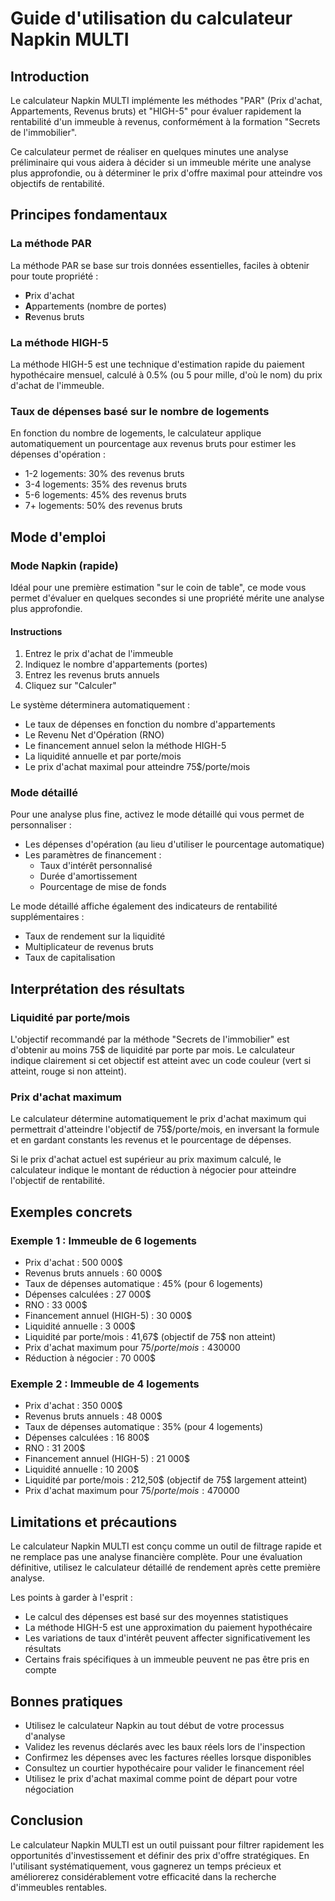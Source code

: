 # Guide d'utilisation du calculateur Napkin MULTI

## Introduction
Le calculateur Napkin MULTI implémente les méthodes "PAR" (Prix d'achat, Appartements, Revenus bruts) et "HIGH-5" pour évaluer rapidement la rentabilité d'un immeuble à revenus, conformément à la formation "Secrets de l'immobilier".

Ce calculateur permet de réaliser en quelques minutes une analyse préliminaire qui vous aidera à décider si un immeuble mérite une analyse plus approfondie, ou à déterminer le prix d'offre maximal pour atteindre vos objectifs de rentabilité.

## Principes fondamentaux

### La méthode PAR
La méthode PAR se base sur trois données essentielles, faciles à obtenir pour toute propriété :
- **P**rix d'achat
- **A**ppartements (nombre de portes)
- **R**evenus bruts

### La méthode HIGH-5
La méthode HIGH-5 est une technique d'estimation rapide du paiement hypothécaire mensuel, calculé à 0.5% (ou 5 pour mille, d'où le nom) du prix d'achat de l'immeuble.

### Taux de dépenses basé sur le nombre de logements
En fonction du nombre de logements, le calculateur applique automatiquement un pourcentage aux revenus bruts pour estimer les dépenses d'opération :
- 1-2 logements: 30% des revenus bruts
- 3-4 logements: 35% des revenus bruts  
- 5-6 logements: 45% des revenus bruts
- 7+ logements: 50% des revenus bruts

## Mode d'emploi

### Mode Napkin (rapide)
Idéal pour une première estimation "sur le coin de table", ce mode vous permet d'évaluer en quelques secondes si une propriété mérite une analyse plus approfondie.

#### Instructions
1. Entrez le prix d'achat de l'immeuble
2. Indiquez le nombre d'appartements (portes)
3. Entrez les revenus bruts annuels
4. Cliquez sur "Calculer"

Le système déterminera automatiquement :
- Le taux de dépenses en fonction du nombre d'appartements
- Le Revenu Net d'Opération (RNO)
- Le financement annuel selon la méthode HIGH-5
- La liquidité annuelle et par porte/mois
- Le prix d'achat maximal pour atteindre 75$/porte/mois

### Mode détaillé
Pour une analyse plus fine, activez le mode détaillé qui vous permet de personnaliser :
- Les dépenses d'opération (au lieu d'utiliser le pourcentage automatique)
- Les paramètres de financement :
  - Taux d'intérêt personnalisé
  - Durée d'amortissement
  - Pourcentage de mise de fonds

Le mode détaillé affiche également des indicateurs de rentabilité supplémentaires :
- Taux de rendement sur la liquidité
- Multiplicateur de revenus bruts
- Taux de capitalisation

## Interprétation des résultats

### Liquidité par porte/mois
L'objectif recommandé par la méthode "Secrets de l'immobilier" est d'obtenir au moins 75$ de liquidité par porte par mois. Le calculateur indique clairement si cet objectif est atteint avec un code couleur (vert si atteint, rouge si non atteint).

### Prix d'achat maximum
Le calculateur détermine automatiquement le prix d'achat maximum qui permettrait d'atteindre l'objectif de 75$/porte/mois, en inversant la formule et en gardant constants les revenus et le pourcentage de dépenses.

Si le prix d'achat actuel est supérieur au prix maximum calculé, le calculateur indique le montant de réduction à négocier pour atteindre l'objectif de rentabilité.

## Exemples concrets

### Exemple 1 : Immeuble de 6 logements
- Prix d'achat : 500 000$
- Revenus bruts annuels : 60 000$
- Taux de dépenses automatique : 45% (pour 6 logements)
- Dépenses calculées : 27 000$
- RNO : 33 000$
- Financement annuel (HIGH-5) : 30 000$
- Liquidité annuelle : 3 000$
- Liquidité par porte/mois : 41,67$ (objectif de 75$ non atteint)
- Prix d'achat maximum pour 75$/porte/mois : 430 000$
- Réduction à négocier : 70 000$

### Exemple 2 : Immeuble de 4 logements
- Prix d'achat : 350 000$
- Revenus bruts annuels : 48 000$
- Taux de dépenses automatique : 35% (pour 4 logements)
- Dépenses calculées : 16 800$
- RNO : 31 200$
- Financement annuel (HIGH-5) : 21 000$
- Liquidité annuelle : 10 200$
- Liquidité par porte/mois : 212,50$ (objectif de 75$ largement atteint)
- Prix d'achat maximum pour 75$/porte/mois : 470 000$

## Limitations et précautions

Le calculateur Napkin MULTI est conçu comme un outil de filtrage rapide et ne remplace pas une analyse financière complète. Pour une évaluation définitive, utilisez le calculateur détaillé de rendement après cette première analyse.

Les points à garder à l'esprit :
- Le calcul des dépenses est basé sur des moyennes statistiques
- La méthode HIGH-5 est une approximation du paiement hypothécaire
- Les variations de taux d'intérêt peuvent affecter significativement les résultats
- Certains frais spécifiques à un immeuble peuvent ne pas être pris en compte

## Bonnes pratiques

- Utilisez le calculateur Napkin au tout début de votre processus d'analyse
- Validez les revenus déclarés avec les baux réels lors de l'inspection
- Confirmez les dépenses avec les factures réelles lorsque disponibles
- Consultez un courtier hypothécaire pour valider le financement réel
- Utilisez le prix d'achat maximal comme point de départ pour votre négociation

## Conclusion

Le calculateur Napkin MULTI est un outil puissant pour filtrer rapidement les opportunités d'investissement et définir des prix d'offre stratégiques. En l'utilisant systématiquement, vous gagnerez un temps précieux et améliorerez considérablement votre efficacité dans la recherche d'immeubles rentables.